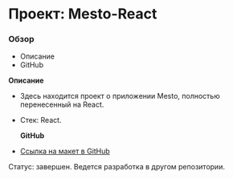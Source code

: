 # Проект: Mesto-React

### Обзор

- Описание
- GitHub

**Описание**

- Здесь находится проект о приложении Mesto, полностью перенесенный на React.

- Стек: React.

  **GitHub**

- [Ссылка на макет в GitHub](https://marylaf.github.io/mesto-react/index.html)

Статус: завершен. Ведется разработка в другом репозитории.
